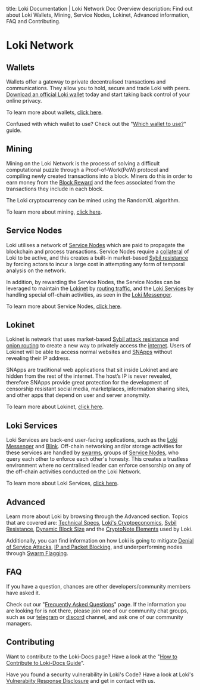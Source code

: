 title: Loki Documentation | Loki Network Doc Overview
description: Find out about Loki Wallets, Mining, Service Nodes, Lokinet, Advanced information, FAQ and Contributing.

# Loki Network

## Wallets
Wallets offer a gateway to private decentralised transactions and communications. They allow you to hold, secure and trade Loki with peers. [Download an official Loki wallet](https://loki.network/getting-started/) today and start taking back control of your online privacy.

To learn more about wallets, [click here](../Wallets/WalletsOverview.md).

Confused with which wallet to use? Check out the "[Which wallet to use?](../Wallets/WhatWalletToUse.md)" guide.

## Mining
Mining on the Loki Network is the process of solving a difficult computational puzzle through a Proof-of-Work(PoW) protocol and compiling newly created transactions into a block. Miners do this in order to earn money from the [Block Reward](/Advanced/Cryptoeconomics/#block-reward) and the fees associated from the transactions they include in each block. 

The Loki cryptocurrency can be mined using the RandomXL algorithm. 

To learn more about mining, [click here](../Mining/MiningOverview.md).

## Service Nodes
Loki utilises a network of [Service Nodes](../ServiceNodes/SNOverview.md) which are paid to propagate the blockchain and process transactions. Service Nodes require a [collateral](../ServiceNodes/SNOverview.md) of Loki to be active, and this creates a built-in market-based [Sybil resistance](../Advanced/SybilResistance.md) by forcing actors to incur a large cost in attempting any form of temporal analysis on the network.

In addition, by rewarding the Service Nodes, the Service Nodes can be leveraged to maintain the [Lokinet](../Lokinet/LokinetOverview.md) by [routing traffic](../Lokinet/LLARP.md), and the [Loki Services](../LokiServices/LokiServicesOverview.md) by handling special off-chain activities, as seen in the [Loki Messenger](../LokiServices/Messenger.md).

To learn more about Service Nodes, [click here](../ServiceNodes/SNOverview.md).

## Lokinet
Lokinet is network that uses market-based [Sybil attack resistance](../Advanced/SybilResistance.md) and [onion routing](../Lokinet/LLARP.md) to create a new way to privately access the [internet](https://www.youtube.com/watch?v=4KzH_eyX99A&t=2m48s). Users of Lokinet will be able to access normal websites and [SNApps](../Lokinet/SNApps.md) without revealing their IP address.

SNApps are traditional web applications that sit inside Lokinet and are hidden from the rest of the internet. The host’s IP is never revealed, therefore SNApps provide great protection for the development of censorship resistant social media, marketplaces, information sharing sites, and other apps that depend on user and server anonymity.

To learn more about Lokinet, [click here](../Lokinet/LokinetOverview.md).

## Loki Services
Loki Services are back-end user-facing applications, such as the [Loki Messenger](../LokiServices/LokiServicesOverview.md) and [Blink](../LokiServices/Blink.md). Off-chain networking and/or storage activities for these services are handled by [swarms](../Advanced/SwarmFlagging.md), groups of [Service Nodes](../ServiceNodes/SNOverview.md), who query each other to enforce each other's honesty. This creates a trustless environment where no centralised leader can enforce censorship on any of the off-chain activities conducted on the Loki Network.

To learn more about Loki Services, [click here](../LokiServices/LokiServicesOverview.md).

## Advanced
Learn more about Loki by browsing through the Advanced section. Topics that are covered are: [Technical Specs](../Advanced/TechnicalSpecs.md), [Loki's Cryptoeconomics](../Advanced/Cryptoeconomics.md), [Sybil Resistance](../Advanced/SybilResistance.md), [Dynamic Block Size](../Advanced/DynamicBlockSize.md) and the [CryptoNote Elements](../Advanced/CryptoNoteElements.md) used by Loki.

Additionally, you can find information on how Loki is going to mitigate [Denial of Service Attacks](../Advanced/DenialofServiceAttacks.md), [IP and Packet Blocking](../Advanced/IPandPacketBlocking.md), and underperforming nodes through [Swarm Flagging](../Advanced/SwarmFlagging.md).

## FAQ
If you have a question, chances are other developers/community members have asked it. 

Check out our "[Frequently Asked Questions](../FAQ.md)" page. If the information you are looking for is not there, please join one of our community chat groups, such as our [telegram](https://t.me/LokiCommunity) or [discord](https://discord.gg/67GXfD6) channel, and ask one of our community managers.

## Contributing
Want to contribute to the Loki-Docs page? 
Have a look at the "[How to Contribute to Loki-Docs Guide](../Contributing/HowToContributeToLokiDocs.md)".

Have you found a security vulnerability in Loki's Code? 
Have a look at Loki's [Vulnerabiity Response Disclosure](../Contributing/VULNERABILITY_RESPONSE_LOKI.md) and get in contact with us.